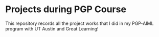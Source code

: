 # Projects during PGP Course


This repository records all the project works that I did in my PGP-AIML program with UT Austin and Great Learning!
